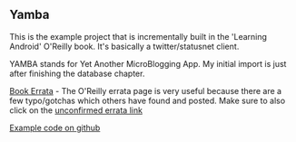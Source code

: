 ## Yamba

This is the example project that is incrementally built in the
'Learning Android' O'Reilly book. It's basically a twitter/statusnet
client. 

YAMBA stands for Yet Another MicroBlogging App. My initial import is
just after finishing the database chapter.

[Book
Errata](http://oreilly.com/catalog/errata.csp?isbn=0636920010883) -
The O'Reilly errata page is very useful because there are a few
typo/gotchas which others have found and posted. Make sure to also
click on the [unconfirmed errata link](http://oreilly.com/catalog/errataunconfirmed.csp?isbn=0636920010883)

[Example code on
github](https://github.com/marakana/LearningAndroidYamba)
